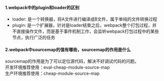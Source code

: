 <!--
 * @Author: your name
 * @Date: 2021-03-14 21:55:16
 * @LastEditTime: 2021-04-19 10:22:43
 * @LastEditors: Please set LastEditors
 * @Description: In User Settings Edit
 * @FilePath: /Front-End-Notebook/webpack.md
-->
#### 1.webpack中的plugin和loader的区别
+ loader: 是一个转换器，将A文件进行编译成B文件，属于单纯的文件转换过程
+ plugin: 是一个扩展器，针对是loader结束之后，webpack整个打包过程，并不直接操作文件，而是基于事件机制工作，会监听webpack打包过程中的某些节点，执行广泛的任务

#### 2.webpack中sourcemap的值有哪些，sourcemap的作用是什么
sourcemap的作用是为了可以定位源代码，解决不好调试代码的问题。  
开发环境推荐使用：eval-cheap-module-source-map  
生产环境推荐使用：cheap-module-source-map  